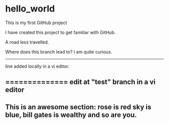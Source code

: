 # hello_world
This is my first GitHub project

I have created this project to get familiar with GitHub.

A road less travelled.

Where does this branch lead to? I am quite curious.

--------------
line added locally in a vi editor.

==============
edit at "test" branch in a vi editor
--------------------
This is an awesome section:
rose is red sky is blue, bill gates is wealthy and so are you.
--------------------

